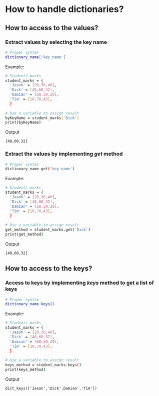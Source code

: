 # How to handle dictionaries?

## How to access to the values?

### Extract values by selecting the key name
```bash
# Proper syntax
dictionary_name['key_name']
```
Example:
```bash
# Students marks
student_marks = {
  'Jason' = [20,30,40],
  'Dick' = [40,60,32],
  'Damian' = [68,50,20],
  'Tim' = [10,70,43],
  }
 
# Use a variable to assign result
byKeyName = student_marks['Dick']
print(byKeyName)
```
Output
```
[40,60,32]
```

 

### Extract the values by implementing *get* method
```bash
# Proper syntax
dictionary_name.get('key_name')
```

Example:
```bash
# Students marks
student_marks = {
  'Jason' = [20,30,40],
  'Dick' = [40,60,32],
  'Damian' = [68,50,20],
  'Tim' = [10,70,43],
  }
 
# Use a variable to assign result
get_method = student_marks.get('Dick')
print(get_method)
```
Output
```
[40,60,32]
```

## How to access to the keys?
### Access to keys by implementing *keys* method to get a list of keys
```bash
# Proper syntax
dictionary_name.keys()
```
Example:
```bash
# Students marks
student_marks = {
  'Jason' = [20,30,40],
  'Dick' = [40,60,32],
  'Damian' = [68,50,20],
  'Tim' = [10,70,43],
  }
 
# Use a variable to assign result
keys_method = student_marks.keys()
print(keys_method)
```
Output
```
dict_keys(['Jason','Dick',Damian','Tim'])
```
